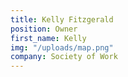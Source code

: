 ```yaml
---
title: Kelly Fitzgerald
position: Owner
first_name: Kelly
img: "/uploads/map.png"
company: Society of Work
---
```


